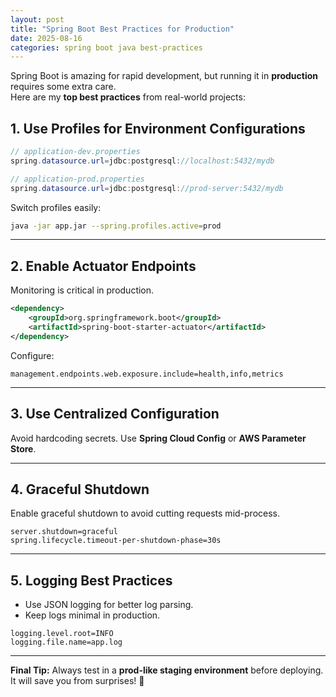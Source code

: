 ```yaml
---
layout: post
title: "Spring Boot Best Practices for Production"
date: 2025-08-16
categories: spring boot java best-practices
---
```


Spring Boot is amazing for rapid development, but running it in **production** requires some extra care.  
Here are my **top best practices** from real-world projects:

## 1. Use Profiles for Environment Configurations

```java
// application-dev.properties
spring.datasource.url=jdbc:postgresql://localhost:5432/mydb

// application-prod.properties
spring.datasource.url=jdbc:postgresql://prod-server:5432/mydb
```

Switch profiles easily:

```bash
java -jar app.jar --spring.profiles.active=prod
```

---

## 2. Enable Actuator Endpoints

Monitoring is critical in production.

```xml
<dependency>
    <groupId>org.springframework.boot</groupId>
    <artifactId>spring-boot-starter-actuator</artifactId>
</dependency>
```

Configure:

```properties
management.endpoints.web.exposure.include=health,info,metrics
```

---

## 3. Use Centralized Configuration

Avoid hardcoding secrets. Use **Spring Cloud Config** or **AWS Parameter Store**.

---

## 4. Graceful Shutdown

Enable graceful shutdown to avoid cutting requests mid-process.

```properties
server.shutdown=graceful
spring.lifecycle.timeout-per-shutdown-phase=30s
```

---

## 5. Logging Best Practices

- Use JSON logging for better log parsing.
- Keep logs minimal in production.

```properties
logging.level.root=INFO
logging.file.name=app.log
```

---

**Final Tip:** Always test in a **prod-like staging environment** before deploying.  
It will save you from surprises! 🚀
